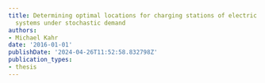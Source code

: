 ```yaml
---
title: Determining optimal locations for charging stations of electric car-sharing
  systems under stochastic demand
authors:
- Michael Kahr
date: '2016-01-01'
publishDate: '2024-04-26T11:52:58.832798Z'
publication_types:
- thesis
---
```

